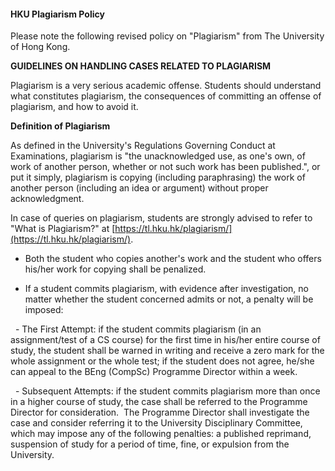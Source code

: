#### HKU Plagiarism Policy

Please note the following revised policy on "Plagiarism" from The University of Hong Kong. 

**GUIDELINES ON HANDLING CASES RELATED TO PLAGIARISM**

Plagiarism is a very serious academic offense. Students should understand what constitutes plagiarism, the consequences of committing an offense of plagiarism, and how to avoid it.

**Definition of Plagiarism**

As defined in the University's Regulations Governing Conduct at Examinations, plagiarism is "the unacknowledged use, as one's own, of work of another person, whether or not such work has been published.", or put it simply, plagiarism is copying (including paraphrasing) the work of another person (including an idea or argument) without proper acknowledgment. 

In case of queries on plagiarism, students are strongly advised to refer to "What is Plagiarism?" at [https://tl.hku.hk/plagiarism/](https://tl.hku.hk/plagiarism/). 

- Both the student who copies another's work and the student who offers his/her work for copying shall be penalized. 

- If a student commits plagiarism, with evidence after investigation, no matter whether the student concerned admits or not, a penalty will be imposed: 

  - The First Attempt: if the student commits plagiarism (in an assignment/test of a CS course) for the first time in his/her entire course of study, the student shall be warned in writing and receive a zero mark for the whole assignment or the whole test; if the student does not agree, he/she can appeal to the BEng (CompSc) Programme Director within a week. 

  - Subsequent Attempts: if the student commits plagiarism more than once in a higher course of study, the case shall be referred to the Programme Director for consideration.  The Programme Director shall investigate the case and consider referring it to the University Disciplinary Committee, which may impose any of the following penalties: a published reprimand, suspension of study for a period of time, fine, or expulsion from the University. 
